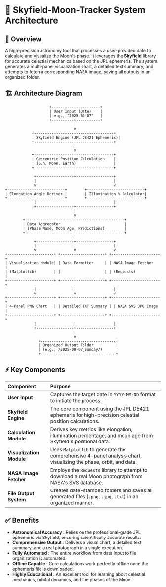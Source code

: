 # 🌙 Skyfield-Moon-Tracker System Architecture

## 🎯 Overview

A high-precision astronomy tool that processes a user-provided date to calculate and visualize the Moon's phase. It leverages the **Skyfield** library for accurate celestial mechanics based on the JPL ephemeris. The system generates a multi-panel visualization chart, a detailed text summary, and attempts to fetch a corresponding NASA image, saving all outputs in an organized folder.

## 🏗️ Architecture Diagram

```plaintext
                    +----------------------+
                    | User Input (Date)    |
                    | e.g., "2025-09-07"   |
                    +----------+-----------+
                               |
                               v
            +------------------------------------+
            | Skyfield Engine (JPL DE421 Ephemeris)|
            +------------------------------------+
                               |
                               v
            +------------------------------------+
            | Geocentric Position Calculation    |
            | (Sun, Moon, Earth)                 |
            +------------------------------------+
                               |
             +-----------------+-----------------+
             |                                   |
             v                                   v
+--------------------------+        +--------------------------+
| Elongation Angle Deriver |        | Illumination % Calculator|
+--------------------------+        +--------------------------+
             |                                   |
             +-----------------+-----------------+
                               |
                               v
        +---------------------------------------------+
        | Data Aggregator                             |
        | (Phase Name, Moon Age, Predictions)         |
        +---------------------------------------------+
                               |
             +-----------------+-----------------+
             |                 |                 |
             v                 v                 v
+---------------------+ +--------------------+ +----------------------+
| Visualization Module| | Data Formatter     | | NASA Image Fetcher   |
| (Matplotlib)        | |                    | | (Requests)           |
+---------------------+ +--------------------+ +----------------------+
             |                 |                 |
             v                 v                 v
+---------------------+ +--------------------+ +----------------------+
| 4-Panel PNG Chart   | | Detailed TXT Summary | | NASA SVS JPG Image   |
+---------------------+ +--------------------+ +----------------------+
             |                 |                 |
             +-----------------+-----------------+
                               |
                               v
               +----------------------------------+
               | Organized Output Folder          |
               | (e.g., /2025-09-07_Sunday/)      |
               +----------------------------------+

```

## ⚡️ Key Components

| Component                 | Purpose                                                                                                          |
|:--------------------------|:-----------------------------------------------------------------------------------------------------------------|
| **User Input**            | Captures the target date in `YYYY-MM-DD` format to initiate the process.                                         |
| **Skyfield Engine**       | The core component using the JPL DE421 ephemeris for high-precision celestial position calculations.             |
| **Calculation Module**    | Derives key metrics like elongation, illumination percentage, and moon age from Skyfield's positional data.      |
| **Visualization Module**  | Uses `Matplotlib` to generate the comprehensive 4-panel analysis chart, visualizing the phase, orbit, and data.  |
| **NASA Image Fetcher**    | Employs the `Requests` library to attempt to download a real Moon photograph from NASA's SVS database.           |
| **File Output System**    | Creates date-stamped folders and saves all generated files (`.png`, `.jpg`, `.txt`) in an organized manner.      |

## ✅ Benefits

- **Astronomical Accuracy** : Relies on the professional-grade JPL ephemeris via Skyfield, ensuring scientifically accurate results.
- **Comprehensive Output**  : Delivers a visual chart, a detailed text summary, and a real photograph in a single execution.
- **Fully Automated**       : The entire workflow from data input to file organization is automated.
- **Offline Capable**       : Core calculations work perfectly offline once the ephemeris file is downloaded.
- **Highly Educational**    : An excellent tool for learning about celestial mechanics, orbital dynamics, and the phases of the Moon.
